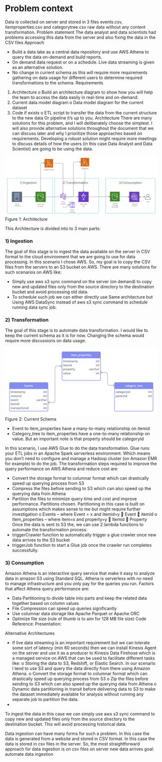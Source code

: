 # Problem context
Data is collected on server and stored in 3 files events.csv, itemproperties.csv and categorytree.csv raw data without any content transformation.
Problem statement
The data analyst and data scientists had problems accessing this data from the server and also fixing the data in the CSV files
Approach
-	Build a data lake as a central data repository and use AWS Athena to query the data on-demand and build reports.
-	On demand data request or on a schedule. Live data streaming is given as an alternative solution.
-	No change in current schema as this will require more requirements gathering on data usage for different users to determine required transformations to the schema.
Requirements
1)	Architecture
o	Build an architecture diagram to show how you will help the team to access the data easily in real-time and on-demand.
2)	Current data model diagram
o	Data model diagram for the current dataset
3)	Code if exists
o	ETL script to transfer the data from the current structure to the new data Or pipeline it’s up to you.
Architecture
There are many solutions for this problem, and I will deliberately choose the simplest. I will also provide alternative solutions throughout the document that we can discuss later and why I prioritize those approaches based on requirements. Developing a robust solution might require more meetings to discuss details of how the users (in this case Data Analyst and Data Scientist) are going to be using the data.  


![Alt text](architecture.png?raw=true "Title")
Figure 1: Architecture



This Architecture is divided into to 3 main parts:
### 1)	Ingestion
The goal of this stage is to ingest the data available on the server in CSV format to the cloud environment that we are going to use for data processing. In this scenario I chose AWS. So, my goal is to copy the CSV files from the servers to an S3 bucket on AWS. There are many solutions for such scenarios on AWS like:
-	Simply use aws s3 sync <source> <destination> command on the server (on demand) to copy new and updated files only from the source directory to the destination bucket and avoid processing old data.
-	To schedule such job we can either directly use Same architecture but Using AWS DataSync instead of aws s3 sync command to schedule running data sync job.

### 2)	Transformation
The goal of this stage is to automate data transformation. I would like to keep the current schema as it is for now. Changing the schema would require more discussions on data usage.





![Alt text](db.png?raw=true "Title")
Figure 2: Current Schema
 

-	Event to item_properties have a many-to-many relationship on itemid
-	Category_tree to item_properties have a one-to-many relationship on value. But an important note is that property should be categoryid


In this scenario, I use AWS Glue to do the data transformation. Glue runs your ETL jobs in an Apache Spark serverless environment. Which means you don’t need to configure and manage a Hadoop cluster (on Amazon EMR for example) to do the job. The transformation steps required to improve the query performance on AWS Athena and reduce cost are:
-	Convert the storage format to columnar format which can drastically speed up querying process from S3
-	Compress the files before sending to S3 which can also speed up the querying data from Athena
-	Partition the files to minimize query time and cost and improve performance. Partitions chosen. Partitioning in this case is built on assumptions which makes sense to me but might require further investigation
o	Events – where Event = x and itemid=y
	Event
	itemid
o	Item_properties – where item=x and property=y
	Itemid
	Property
Once the data is sent to S3 the, we can use 2 lambda functions to automate the transformation process:
-	triggerCrawler function to automatically trigger a glue crawler once new data arrives to the S3 bucket
-	triggerJob function to start a Glue job once the crawler run completes successfully.

### 3)	Consumption
Amazon Athena is an interactive query service that make it easy to analyze data in amazon S3 using Standard SQL. Athena is serverless with no need to manage infrastructure and you only pay for the queries you run. Factors that affect Athena query performance are:
-	Data Partitioning to divide table into parts and keep the related data together based on column values
-	File Compression can speed up queries significantly
-	Use columnar data storage like Apache Parquet or Apache ORC
-	Optimize file size (rule of thumb is to aim for 128 MB file size)
Code Reference: <github repo>
Presentation: <link>

Alternative Architectures
-	If live data streaming is an important requirement but we can tolerate some sort of latency (min 60 seconds) then we can install Kinesis Agent on the server and use it as a producer to Kinesis Data Firehose which is a managed service on AWS that can be used to facilitate different tasks like:
o	Storing the data to S3, Redshift, or Elastic Search. In our scenario I tend to use S3 and query the data directly from there using Amazon Athena.
o	Convert the storage format to columnar format which can drastically speed up querying process from S3
o	Zip the files before sending to S3 which can also speed up the querying data from Athena
o	Dynamic data partitioning in transit before delivering data to S3 to make the dataset immediately available for analysis without running any separate job to partition the data.
-	 
To ingest the data in this case we can simply use aws s3 sync command to copy new and updated files only from the source directory to the destination bucket. This will avoid processing historical data. 

Data ingestion can have many forms for such a problem. In this case the data is generated from a website and stored in CSV format. In this case the data is stored in csv files in the server. So, the most straightforward approach for data ingestion 
is on csv files on server
	new data arrives
	goal: automate data ingestion
